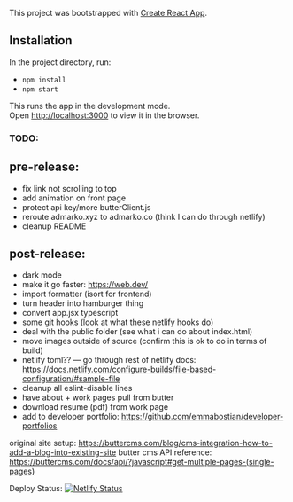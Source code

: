 This project was bootstrapped with [Create React App](https://github.com/facebook/create-react-app).

## Installation

In the project directory, run:

- `npm install`
- `npm start`

This runs the app in the development mode.<br />
Open [http://localhost:3000](http://localhost:3000) to view it in the browser.

### TODO:

## pre-release:

- fix link not scrolling to top
- add animation on front page
- protect api key/more butterClient.js
- reroute admarko.xyz to admarko.co (think I can do through netlify)
- cleanup README

## post-release:

- dark mode
- make it go faster: https://web.dev/
- import formatter (isort for frontend)
- turn header into hamburger thing
- convert app.jsx typescript
- some git hooks (look at what these netlify hooks do)
- deal with the public folder (see what i can do about index.html)
- move images outside of source (confirm this is ok to do in terms of build)
- netlify toml?? — go through rest of netlify docs: https://docs.netlify.com/configure-builds/file-based-configuration/#sample-file
- cleanup all eslint-disable lines
- have about + work pages pull from butter
- download resume (pdf) from work page
- add to developer portfolio: https://github.com/emmabostian/developer-portfolios

original site setup: https://buttercms.com/blog/cms-integration-how-to-add-a-blog-into-existing-site
butter cms API reference: https://buttercms.com/docs/api/?javascript#get-multiple-pages-(single-pages)

Deploy Status: [![Netlify Status](https://api.netlify.com/api/v1/badges/0ca9e35f-24e4-41c6-9ecc-8d10c075b918/deploy-status)](https://app.netlify.com/sites/admarko/deploys)

